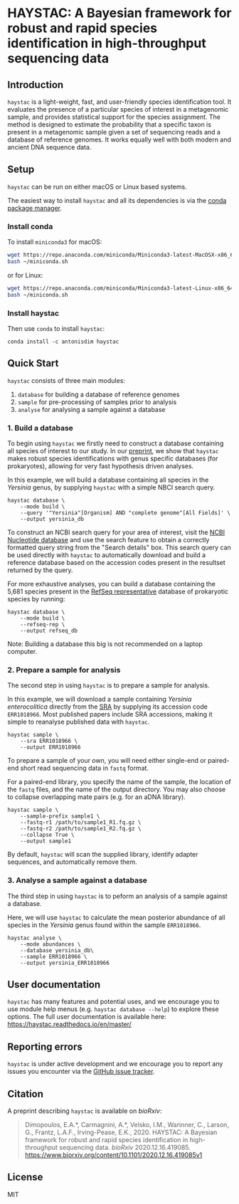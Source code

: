 # HAYSTAC: A Bayesian framework for robust and rapid species identification in high-throughput sequencing data 

## Introduction 

`haystac` is a light-weight, fast, and user-friendly species identification tool. It evaluates the presence of a 
particular species of interest in a metagenomic sample, and provides statistical support for the species assignment. 
The method is designed to estimate the probability that a specific taxon is present in a metagenomic sample given a set 
of sequencing reads and a database of reference genomes. It works equally well with both modern and ancient DNA sequence
data.

## Setup

`haystac` can be run on either macOS or Linux based systems.

The easiest way to install `haystac` and all its dependencies is via the [conda package manager](
https://docs.conda.io/projects/conda/en/latest/index.html).

### Install conda
To install `miniconda3` for macOS:
```bash
wget https://repo.anaconda.com/miniconda/Miniconda3-latest-MacOSX-x86_64.sh -O ~/miniconda.sh
bash ~/miniconda.sh
```
or for Linux:
```bash
wget https://repo.anaconda.com/miniconda/Miniconda3-latest-Linux-x86_64.sh -O ~/miniconda.sh
bash ~/miniconda.sh
```

### Install haystac
<!-- Then use `conda` to install `haystac` from the [bioconda](https://bioconda.github.io/) channel: -->
Then use `conda` to install `haystac`:
```
conda install -c antonisdim haystac
```

## Quick Start

`haystac` consists of three main modules:
1) `database` for building a database of reference genomes
2) `sample` for pre-processing of samples prior to analysis
3) `analyse` for analysing a sample against a database

### 1. Build a database

To begin using `haystac` we firstly need to construct a database containing all species of interest to our study. In our 
[preprint](https://www.biorxiv.org/content/10.1101/2020.12.16.419085v1), we show that `haystac` makes robust species 
identifications with genus specific databases (for prokaryotes), allowing for very fast hypothesis driven analyses.

In this example, we will build a database containing all species in the *Yersinia* genus, by supplying `haystac` with a 
simple NBCI search query.
```
haystac database \
    --mode build \
    --query '"Yersinia"[Organism] AND "complete genome"[All Fields]' \
    --output yersinia_db
```

To construct an NCBI search query for your area of interest, visit the [NCBI Nucleotide database](
https://www.ncbi.nlm.nih.gov/nucleotide/) and use the search feature to obtain a correctly formatted query string from 
the "Search details" box. This search query can be used directly with `haystac` to automatically download and build 
a reference database based on the accession codes present in the resultset returned by the query.

For more exhaustive analyses, you can build a database containing the 5,681 species present in the [RefSeq 
representative](https://ftp.ncbi.nlm.nih.gov/genomes/GENOME_REPORTS/) database of prokaryotic species by running:
```
haystac database \
    --mode build \
    --refseq-rep \
    --output refseq_db
```

Note: Building a database this big is not recommended on a laptop computer. 

### 2. Prepare a sample for analysis

The second step in using `haystac` is to prepare a sample for analysis.

In this example, we will download a sample containing *Yersinia enterocolitica* directly from the [SRA](
https://www.ncbi.nlm.nih.gov/sra) by supplying its accession code `ERR1018966`. Most published papers include SRA 
accessions, making it simple to reanalyse published data with `haystac`.

``` 
haystac sample \
    --sra ERR1018966 \
    --output ERR1018966
```

To prepare a sample of your own, you will need either single-end or paired-end short read sequencing data in 
`fastq` format. 

For a paired-end library, you specify the name of the sample, the location of the `fastq` files, and the name of
the output directory. You may also choose to collapse overlapping mate pairs (e.g. for an aDNA library).
```
haystac sample \
    --sample-prefix sample1 \
    --fastq-r1 /path/to/sample1_R1.fq.gz \
    --fastq-r2 /path/to/sample1_R2.fq.gz \
    --collapse True \
    --output sample1
```
By default, `haystac` will scan the supplied library, identify adapter sequences, and automatically remove them.

### 3. Analyse a sample against a database

The third step in using `haystac` is to peform an analysis of a sample against a database.

Here, we will use `haystac` to calculate the mean posterior abundance of all species in the *Yersinia* genus found within
the sample `ERR1018966`.
```
haystac analyse \
    --mode abundances \
    --database yersinia_db\
    --sample ERR1018966 \
    --output yersinia_ERR1018966
```

## User documentation

`haystac` has many features and potential uses, and we encourage you to use module help menus (e.g. `haystac database --help`) 
to explore these options. The full user documentation is available here: https://haystac.readthedocs.io/en/master/


## Reporting errors

`haystac` is under active development and we encourage you to report any issues you encounter via the [GitHub issue 
tracker](https://github.com/antonisdim/haystac/issues).  

 
## Citation

A preprint describing `haystac` is available on *bioRxiv*:
 
> Dimopoulos, E.A.\*, Carmagnini, A.\*, Velsko, I.M., Warinner, C., Larson, G., Frantz, L.A.F., Irving-Pease, E.K., 2020. 
> HAYSTAC: A Bayesian framework for robust and rapid species identification in high-throughput sequencing data. 
> *bioRxiv* 2020.12.16.419085. https://www.biorxiv.org/content/10.1101/2020.12.16.419085v1

## License 
MIT
